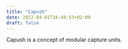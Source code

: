 ```yaml
---
title: "Capush"
date: 2022-04-01T16:44:53+02:00
draft: false
---
```


Capush is a concept of modular capture units.